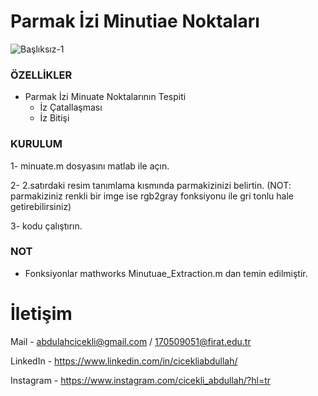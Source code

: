 # Parmak İzi Minutiae Noktaları

![Başlıksız-1](https://user-images.githubusercontent.com/48344066/85639874-ced88c00-b692-11ea-867f-a49c1909ce37.jpg)


### ÖZELLİKLER

- Parmak İzi Minuate Noktalarının Tespiti
  - İz Çatallaşması
  - İz Bitişi


### KURULUM
1- minuate.m dosyasını matlab ile açın.

2- 2.satırdaki resim tanımlama kısmında parmakizinizi belirtin. (NOT: parmakiziniz renkli bir imge ise rgb2gray fonksiyonu ile gri tonlu hale getirebilirsiniz)

3- kodu çalıştırın.

### NOT

- Fonksiyonlar mathworks Minutuae_Extraction.m dan temin edilmiştir.

# İletişim

Mail - abdulahcicekli@gmail.com / 170509051@firat.edu.tr

LinkedIn - https://www.linkedin.com/in/cicekliabdullah/

Instagram - https://www.instagram.com/cicekli_abdullah/?hl=tr
